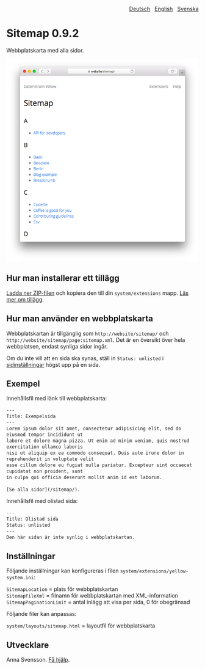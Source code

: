<p align="right"><a href="README-de.md">Deutsch</a> &nbsp; <a href="README.md">English</a> &nbsp; <a href="README-sv.md">Svenska</a></p>

# Sitemap 0.9.2

Webbplatskarta med alla sidor.

<p align="center"><img src="SCREENSHOT.png" alt="Skärmdump"></p>

## Hur man installerar ett tillägg

[Ladda ner ZIP-filen](https://github.com/annaesvensson/yellow-sitemap/archive/refs/heads/main.zip) och kopiera den till din `system/extensions` mapp. [Läs mer om tillägg](https://github.com/annaesvensson/yellow-update/tree/main/README-sv.md).

## Hur man använder en webbplatskarta 

Webbplatskartan är tillgänglig som `http://website/sitemap/` och `http://website/sitemap/page:sitemap.xml`. Det är en översikt över hela webbplatsen, endast synliga sidor ingår.

Om du inte vill att en sida ska synas, ställ in `Status: unlisted` i [sidinställningar](https://github.com/annaesvensson/yellow-core/tree/main/README-sv.md#inställningar-page) högst upp på en sida.

## Exempel

Innehållsfil med länk till webbplatskarta:

    ---
    Title: Exempelsida
    ---
    Lorem ipsum dolor sit amet, consectetur adipisicing elit, sed do eiusmod tempor incididunt ut 
    labore et dolore magna pizza. Ut enim ad minim veniam, quis nostrud exercitation ullamco laboris 
    nisi ut aliquip ex ea commodo consequat. Duis aute irure dolor in reprehenderit in voluptate velit 
    esse cillum dolore eu fugiat nulla pariatur. Excepteur sint occaecat cupidatat non proident, sunt 
    in culpa qui officia deserunt mollit anim id est laborum.
    
    [Se alla sidor](/sitemap/).

Innehållsfil med olistad sida:

    ---
    Title: Olistad sida
    Status: unlisted
    ---
    Den här sidan är inte synlig i webbplatskartan.

## Inställningar

Följande inställningar kan konfigureras i filen `system/extensions/yellow-system.ini`:

`SitemapLocation` = plats för webbplatskartan  
`SitemapFileXml` = filnamn för webbplatskartan med XML-information  
`SitemapPaginationLimit` = antal inlägg att visa per sida, 0 för obegränsad  

Följande filer kan anpassas:

`system/layouts/sitemap.html` = layoutfil för webbplatskarta  

## Utvecklare

Anna Svensson. [Få hjälp](https://datenstrom.se/sv/yellow/help/).
